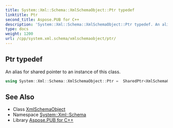 ```yaml
---
title: System::Xml::Schema::XmlSchemaObject::Ptr typedef
linktitle: Ptr
second_title: Aspose.PUB for C++
description: 'System::Xml::Schema::XmlSchemaObject::Ptr typedef. An alias for shared pointer to an instance of this class in C++.'
type: docs
weight: 1200
url: /cpp/system.xml.schema/xmlschemaobject/ptr/
---
```

## Ptr typedef


An alias for shared pointer to an instance of this class.

```cpp
using System::Xml::Schema::XmlSchemaObject::Ptr =  SharedPtr<XmlSchemaObject>
```

## See Also

* Class [XmlSchemaObject](../)
* Namespace [System::Xml::Schema](../../)
* Library [Aspose.PUB for C++](../../../)
